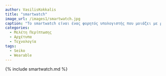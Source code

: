 ```yaml
---
author: VasilisKokkalis
title: "smartwatch"
image_url: /images1/smartwatch.jpg
caption: "Το smartwatch είναι ένας φορητός υπολογιστής που μοιάζει με ρολόι χειρός. Τα περισσότερα σύγχρονα έξυπνα ρολόγια λειτουργούν μέσω οθόνης αφής και βασίζονται σε εφαρμογές για κινητά που εκτελούνται σε μια συνδεδεμένη συσκευή (όπως ένα smartphone ) προκειμένου να παρέχουν βασικές λειτουργίες."
categories:
  - Μελέτη Περίπτωσης
  - Αρχέτυπα
  - Τεχνολογία
tags:
  - Seiko
  - Wearable
---
```


{% include smartwatch.md %}
